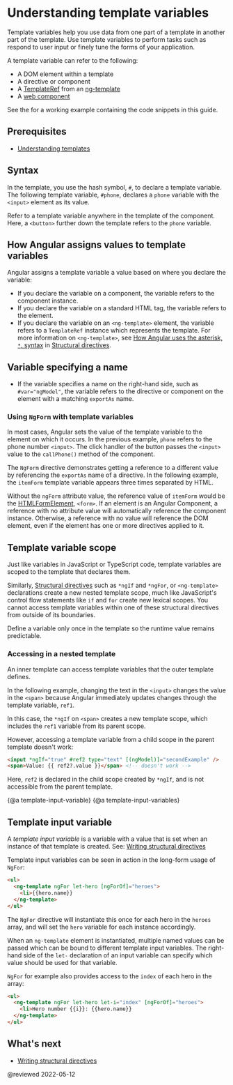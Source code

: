 # Understanding template variables

Template variables help you use data from one part of a template in another part of the template.
Use template variables to perform tasks such as respond to user input or finely tune the forms of your application.

A template variable can refer to the following:

*   A DOM element within a template
*   A directive or component
*   A [TemplateRef](api/core/TemplateRef) from an [ng-template](api/core/ng-template)
*   A <a href="https://developer.mozilla.org/docs/Web/Web_Components" title="MDN: Web Components">web component</a>

<div class="alert is-helpful">

See the <live-example></live-example> for a working example containing the code snippets in this guide.

</div>

## Prerequisites

*   [Understanding templates](guide/template-overview)

## Syntax

In the template, you use the hash symbol, `#`, to declare a template variable.
The following template variable, `#phone`, declares a `phone` variable with the `<input>` element as its value.

<code-example path="template-reference-variables/src/app/app.component.html" region="ref-var" header="src/app/app.component.html"></code-example>

Refer to a template variable anywhere in the template of the component.
Here, a `<button>` further down the template refers to the `phone` variable.

<code-example path="template-reference-variables/src/app/app.component.html" region="ref-phone" header="src/app/app.component.html"></code-example>

## How Angular assigns values to template variables

Angular assigns a template variable a value based on where you declare the variable:

*   If you declare the variable on a component, the variable refers to the component instance.
*   If you declare the variable on a standard HTML tag, the variable refers to the element.
*   If you declare the variable on an `<ng-template>` element, the variable refers to a `TemplateRef` instance which represents the template.
    For more information on `<ng-template>`, see [How Angular uses the asterisk, `*`, syntax](guide/structural-directives#asterisk) in [Structural directives](guide/structural-directives).

## Variable specifying a name

*   If the variable specifies a name on the right-hand side, such as `#var="ngModel"`, the variable refers to the directive or component on the element with a matching `exportAs` name.

<!--todo:  What does the second half of this mean?^^ Can we explain this more fully? Could I see a working example? -kw -->

### Using `NgForm` with template variables

In most cases, Angular sets the value of the template variable to the element on which it occurs.
In the previous example, `phone` refers to the phone number `<input>`.
The click handler of the button passes the `<input>` value to the `callPhone()` method of the component.

The `NgForm` directive demonstrates getting a reference to a different value by referencing the `exportAs` name of a directive.
In the following example, the `itemForm` template variable appears three times separated by HTML.

<code-example path="template-reference-variables/src/app/app.component.html" region="ngForm" header="src/app/hero-form.component.html"></code-example>

Without the `ngForm` attribute value, the reference value of `itemForm` would be
the [HTMLFormElement](https://developer.mozilla.org/docs/Web/API/HTMLFormElement), `<form>`.
If an element is an Angular Component, a reference with no attribute value will automatically reference the component instance. Otherwise, a reference with no value will reference the DOM element, even if the element has one or more directives applied to it.

<!--todo:  What is the train of thought from talking about a form element to the difference between a component and a directive? Why is the component directive conversation relevant here?  -kw I agree -alex -->

## Template variable scope

Just like variables in JavaScript or TypeScript code, template variables are scoped to the template that declares them.

Similarly, [Structural directives](guide/built-in-directives) such as `*ngIf` and `*ngFor`, or `<ng-template>` declarations create a new nested template scope, much like JavaScript's control flow statements like `if` and `for` create new lexical scopes. You cannot access template variables within one of these structural directives from outside of its boundaries.

<div class="alert is-helpful">

Define a variable only once in the template so the runtime value remains predictable.

</div>

### Accessing in a nested template

An inner template can access template variables that the outer template defines.

In the following example, changing the text in the `<input>` changes the value in the `<span>` because Angular immediately updates changes through the template variable, `ref1`.

<code-example path="template-reference-variables/src/app/app.component.html" region="template-ref-vars-scope1" header="src/app/app.component.html"></code-example>

In this case, the `*ngIf` on `<span>` creates a new template scope, which includes the `ref1` variable from its parent scope.

However, accessing a template variable from a child scope in the parent template doesn't work:

```html
<input *ngIf="true" #ref2 type="text" [(ngModel)]="secondExample" />
<span>Value: {{ ref2?.value }}</span> <!-- doesn't work -->
```

Here, `ref2` is declared in the child scope created by `*ngIf`, and is not accessible from the parent template.

{@a template-input-variable}
{@a template-input-variables}

## Template input variable

A _template input variable_ is a variable with a value that is set when an instance of that template is created. See: [Writing structural directives](https://angular.io/guide/structural-directives)

Template input variables can be seen in action in the long-form usage of `NgFor`:

```html
<ul>
  <ng-template ngFor let-hero [ngForOf]="heroes">
    <li>{{hero.name}}
  </ng-template>
</ul>
```

The `NgFor` directive will instantiate this <ng-template> once for each hero in the `heroes` array, and will set the `hero` variable for each instance accordingly.

When an `ng-template` element is instantiated, multiple named values can be passed which can be bound to different template input variables.
The right-hand side of the `let-` declaration of an input variable can specify which value should be used for that variable.

`NgFor` for example also provides access to the `index` of each hero in the array:

```html
<ul>
  <ng-template ngFor let-hero let-i="index" [ngForOf]="heroes">
    <li>Hero number {{i}}: {{hero.name}}
  </ng-template>
</ul>
```

## What's next

*   [Writing structural directives](https://angular.io/guide/structural-directives)

@reviewed 2022-05-12
